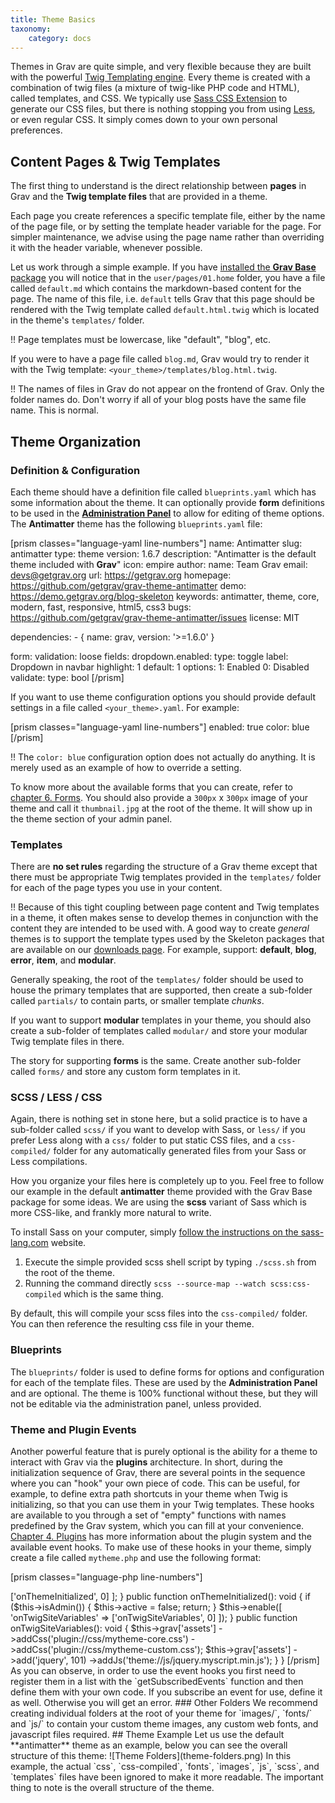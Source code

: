 ```yaml
---
title: Theme Basics
taxonomy:
    category: docs
---
```


Themes in Grav are quite simple, and very flexible because they are built with the powerful [Twig Templating engine](https://twig.symfony.com/). Every theme is created with a combination of twig files (a mixture of twig-like PHP code and HTML), called templates, and CSS. We typically use [Sass CSS Extension](http://sass-lang.com) to generate our CSS files, but there is nothing stopping you from using [Less](http://lesscss.org/), or even regular CSS. It simply comes down to your own personal preferences.

## Content Pages & Twig Templates

The first thing to understand is the direct relationship between **pages** in Grav and the **Twig template files** that are provided in a theme.

Each page you create references a specific template file, either by the name of the page file, or by setting the template header variable for the page.  For simpler maintenance, we advise using the page name rather than overriding it with the header variable, whenever possible.

Let us work through a simple example.  If you have [installed the **Grav Base** package](../../basics/installation) you will notice that in the `user/pages/01.home` folder, you have a file called `default.md` which contains the markdown-based content for the page.  The name of this file, i.e. `default` tells Grav that this page should be rendered with the Twig template called `default.html.twig` which is located in the theme's `templates/` folder.

!! Page templates must be lowercase, like "default", "blog", etc.

If you were to have a page file called `blog.md`, Grav would try to render it with the Twig template: `<your_theme>/templates/blog.html.twig`.

!! The names of files in Grav do not appear on the frontend of Grav. Only the folder names do. Don't worry if all of your blog posts have the same file name. This is normal.

## Theme Organization

### Definition & Configuration

Each theme should have a definition file called `blueprints.yaml` which has some information about the theme.  It can optionally provide **form** definitions to be used in the [**Administration Panel**](../../admin-panel/introduction) to allow for editing of theme options.  The **Antimatter** theme has the following `blueprints.yaml` file:

[prism classes="language-yaml line-numbers"]
name: Antimatter
slug: antimatter
type: theme
version: 1.6.7
description: "Antimatter is the default theme included with **Grav**"
icon: empire
author:
  name: Team Grav
  email: devs@getgrav.org
  url: https://getgrav.org
homepage: https://github.com/getgrav/grav-theme-antimatter
demo: https://demo.getgrav.org/blog-skeleton
keywords: antimatter, theme, core, modern, fast, responsive, html5, css3
bugs: https://github.com/getgrav/grav-theme-antimatter/issues
license: MIT

dependencies:
    - { name: grav, version: '>=1.6.0' }

form:
  validation: loose
  fields:
    dropdown.enabled:
        type: toggle
        label: Dropdown in navbar
        highlight: 1
        default: 1
        options:
          1: Enabled
          0: Disabled
        validate:
          type: bool
[/prism]

If you want to use theme configuration options you should provide default settings in a file called `<your_theme>.yaml`.  For example:

[prism classes="language-yaml line-numbers"]
enabled: true
color: blue
[/prism]

!! The `color: blue` configuration option does not actually do anything. It is merely used as an example of how to override a setting.

To know more about the available forms that you can create, refer to [chapter 6. Forms](../../forms). You should also provide a `300px` x `300px` image of your theme and call it `thumbnail.jpg` at the root of the theme. It will show up in the theme section of your admin panel.

### Templates

There are **no set rules** regarding the structure of a Grav theme except that there must be appropriate Twig templates provided in the `templates/` folder for each of the page types you use in your content.

!! Because of this tight coupling between page content and Twig templates in a theme, it often makes sense to develop themes in conjunction with the content they are intended to be used with.  A good way to create _general_ themes is to support the template types used by the Skeleton packages that are available on our [downloads page](https://getgrav.org/downloads). For example, support: **default**, **blog**, **error**, **item**, and **modular**.

Generally speaking, the root of the `templates/` folder should be used to house the primary templates that are supported, then create a sub-folder called `partials/` to contain parts, or smaller template _chunks_.

If you want to support **modular** templates in your theme, you should also create a sub-folder of templates called `modular/` and store your modular Twig template files in there.

The story for supporting **forms** is the same. Create another sub-folder called `forms/` and store any custom form templates in it.

### SCSS / LESS / CSS

Again, there is nothing set in stone here, but a solid practice is to have a sub-folder called `scss/` if you want to develop with Sass, or `less/` if you prefer Less along with a `css/` folder to put static CSS files, and a `css-compiled/` folder for any automatically generated files from your Sass or Less compilations.

How you organize your files here is completely up to you.  Feel free to follow our example in the default **antimatter** theme provided with the Grav Base package for some ideas.  We are using the **scss** variant of Sass which is more CSS-like, and frankly more natural to write.

To install Sass on your computer, simply [follow the instructions on the sass-lang.com](http://sass-lang.com/install) website.

1. Execute the simple provided scss shell script by typing `./scss.sh` from the root of the theme.
2. Running the command directly `scss --source-map --watch scss:css-compiled` which is the same thing.

By default, this will compile your scss files into the `css-compiled/` folder.  You can then reference the resulting css file in your theme.

### Blueprints

The `blueprints/` folder is used to define forms for options and configuration for each of the template files. These are used by the **Administration Panel** and are optional. The theme is 100% functional without these, but they will not be editable via the administration panel, unless provided.

### Theme and Plugin Events

Another powerful feature that is purely optional is the ability for a theme to interact with Grav via the **plugins** architecture. In short, during the initialization sequence of Grav, there are several points in the sequence where you can "hook" your own piece of code. This can be useful, for example, to define extra path shortcuts in your theme when Twig is initializing, so that you can use them in your Twig templates. These hooks are available to you through a set of "empty" functions with names predefined by the Grav system, which you can fill at your convenience. [Chapter 4. Plugins](../../plugins) has more information about the plugin system and the available event hooks. To make use of these hooks in your theme, simply create a file called `mytheme.php` and use the following format:

[prism classes="language-php line-numbers"]
<?php
namespace Grav\Theme;

use Grav\Common\Theme;

class MyTheme extends Theme
{

    public static function getSubscribedEvents(): array
    {
        return [
            'onThemeInitialized' => ['onThemeInitialized', 0]
        ];
    }

    public function onThemeInitialized(): void
    {
        if ($this->isAdmin()) {
            $this->active = false;
            return;
        }

        $this->enable([
            'onTwigSiteVariables' => ['onTwigSiteVariables', 0]
        ]);
    }

    public function onTwigSiteVariables(): void
    {
        $this->grav['assets']
            ->addCss('plugin://css/mytheme-core.css')
            ->addCss('plugin://css/mytheme-custom.css');

        $this->grav['assets']
            ->add('jquery', 101)
            ->addJs('theme://js/jquery.myscript.min.js');
    }
}
[/prism]

As you can observe, in order to use the event hooks you first need to register them in a list with the `getSubscribedEvents` function and then define them with your own code. If you subscribe an event for use, define it as well. Otherwise you will get an error.

### Other Folders

We recommend creating individual folders at the root of your theme for `images/`, `fonts/` and `js/` to contain your custom theme images, any custom web fonts, and javascript files required.

## Theme Example

Let us use the default **antimatter** theme as an example, below you can see the overall structure of this theme:

![Theme Folders](theme-folders.png)

In this example, the actual `css`, `css-compiled`, `fonts`, `images`, `js`, `scss`, and `templates` files have been ignored to make it more readable.  The important thing to note is the overall structure of the theme.

